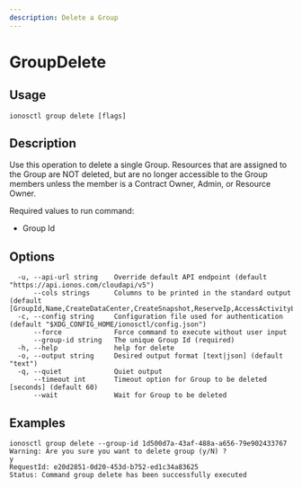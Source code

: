 ```yaml
---
description: Delete a Group
---
```


# GroupDelete

## Usage

```text
ionosctl group delete [flags]
```

## Description

Use this operation to delete a single Group. Resources that are assigned to the Group are NOT deleted, but are no longer accessible to the Group members unless the member is a Contract Owner, Admin, or Resource Owner.

Required values to run command:

* Group Id

## Options

```text
  -u, --api-url string    Override default API endpoint (default "https://api.ionos.com/cloudapi/v5")
      --cols strings      Columns to be printed in the standard output (default [GroupId,Name,CreateDataCenter,CreateSnapshot,ReserveIp,AccessActivityLog,CreatePcc,S3Privilege,CreateBackupUnit,CreateInternetAccess,CreateK8s])
  -c, --config string     Configuration file used for authentication (default "$XDG_CONFIG_HOME/ionosctl/config.json")
      --force             Force command to execute without user input
      --group-id string   The unique Group Id (required)
  -h, --help              help for delete
  -o, --output string     Desired output format [text|json] (default "text")
  -q, --quiet             Quiet output
      --timeout int       Timeout option for Group to be deleted [seconds] (default 60)
      --wait              Wait for Group to be deleted
```

## Examples

```text
ionosctl group delete --group-id 1d500d7a-43af-488a-a656-79e902433767 
Warning: Are you sure you want to delete group (y/N) ? 
y
RequestId: e20d2851-0d20-453d-b752-ed1c34a83625
Status: Command group delete has been successfully executed
```

